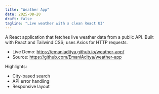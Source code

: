 ```yaml
---
title: "Weather App"
date: 2025-08-20
draft: false
tagline: "Live weather with a clean React UI"
---
```


A React application that fetches live weather data from a public API.
Built with React and Tailwind CSS; uses Axios for HTTP requests.

- Live Demo: https://emaniaditya.github.io/weather-app/
- Source: https://github.com/EmaniAditya/weather-app

Highlights:
- City-based search
- API error handling
- Responsive layout
